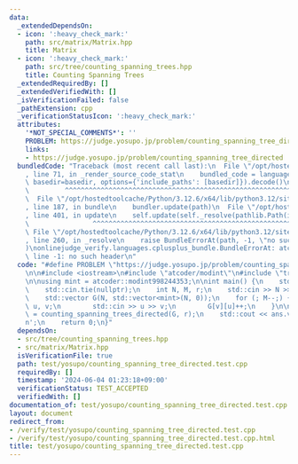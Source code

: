 ```yaml
---
data:
  _extendedDependsOn:
  - icon: ':heavy_check_mark:'
    path: src/matrix/Matrix.hpp
    title: Matrix
  - icon: ':heavy_check_mark:'
    path: src/tree/counting_spanning_trees.hpp
    title: Counting Spanning Trees
  _extendedRequiredBy: []
  _extendedVerifiedWith: []
  _isVerificationFailed: false
  _pathExtension: cpp
  _verificationStatusIcon: ':heavy_check_mark:'
  attributes:
    '*NOT_SPECIAL_COMMENTS*': ''
    PROBLEM: https://judge.yosupo.jp/problem/counting_spanning_tree_directed
    links:
    - https://judge.yosupo.jp/problem/counting_spanning_tree_directed
  bundledCode: "Traceback (most recent call last):\n  File \"/opt/hostedtoolcache/Python/3.12.6/x64/lib/python3.12/site-packages/onlinejudge_verify/documentation/build.py\"\
    , line 71, in _render_source_code_stat\n    bundled_code = language.bundle(stat.path,\
    \ basedir=basedir, options={'include_paths': [basedir]}).decode()\n          \
    \         ^^^^^^^^^^^^^^^^^^^^^^^^^^^^^^^^^^^^^^^^^^^^^^^^^^^^^^^^^^^^^^^^^^^^^^^^^^^^^^^^^\n\
    \  File \"/opt/hostedtoolcache/Python/3.12.6/x64/lib/python3.12/site-packages/onlinejudge_verify/languages/cplusplus.py\"\
    , line 187, in bundle\n    bundler.update(path)\n  File \"/opt/hostedtoolcache/Python/3.12.6/x64/lib/python3.12/site-packages/onlinejudge_verify/languages/cplusplus_bundle.py\"\
    , line 401, in update\n    self.update(self._resolve(pathlib.Path(included), included_from=path))\n\
    \                ^^^^^^^^^^^^^^^^^^^^^^^^^^^^^^^^^^^^^^^^^^^^^^^^^^^^^^^^^\n \
    \ File \"/opt/hostedtoolcache/Python/3.12.6/x64/lib/python3.12/site-packages/onlinejudge_verify/languages/cplusplus_bundle.py\"\
    , line 260, in _resolve\n    raise BundleErrorAt(path, -1, \"no such header\"\
    )\nonlinejudge_verify.languages.cplusplus_bundle.BundleErrorAt: atcoder/modint:\
    \ line -1: no such header\n"
  code: "#define PROBLEM \"https://judge.yosupo.jp/problem/counting_spanning_tree_directed\"\
    \n\n#include <iostream>\n#include \"atcoder/modint\"\n#include \"tree/counting_spanning_trees.hpp\"\
    \n\nusing mint = atcoder::modint998244353;\n\nint main() {\n    std::ios::sync_with_stdio(false);\n\
    \    std::cin.tie(nullptr);\n    int N, M, r;\n    std::cin >> N >> M >> r;\n\
    \    std::vector G(N, std::vector<mint>(N, 0));\n    for (; M--;) {\n        int\
    \ u, v;\n        std::cin >> u >> v;\n        G[v][u]++;\n    }\n\n    auto ans\
    \ = counting_spanning_trees_directed(G, r);\n    std::cout << ans.val() << '\\\
    n';\n    return 0;\n}"
  dependsOn:
  - src/tree/counting_spanning_trees.hpp
  - src/matrix/Matrix.hpp
  isVerificationFile: true
  path: test/yosupo/counting_spanning_tree_directed.test.cpp
  requiredBy: []
  timestamp: '2024-06-04 01:23:18+09:00'
  verificationStatus: TEST_ACCEPTED
  verifiedWith: []
documentation_of: test/yosupo/counting_spanning_tree_directed.test.cpp
layout: document
redirect_from:
- /verify/test/yosupo/counting_spanning_tree_directed.test.cpp
- /verify/test/yosupo/counting_spanning_tree_directed.test.cpp.html
title: test/yosupo/counting_spanning_tree_directed.test.cpp
---
```

